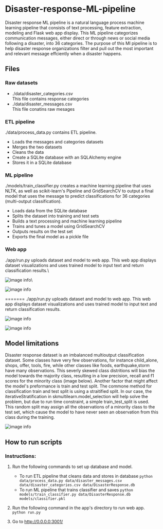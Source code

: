 # Disaster-response-ML-pipeline
Disaster response ML pipeline is a natural language process machine learning pipeline that consists of text processing, feature extraction, modeling and Flask web app display. This ML 
pipeline categorizes communication messages, either direct or through news or social media following a disaster, into 36 categories. The purpose of this Ml pipeline is to help disaster
response organizations filter and pull out the most important and relevant message effciently when a disaster happens. 


## Files
### Raw datasets
* ./data/disaster_categories.csv\
 This file contains response categories
* ./data/disaster_messages.csv\
 This file conatins raw mesages

### ETL pipeline
 ./data/process_data.py contains ETL pipeline. 
* Loads the messages and categories datasets
* Merges the two datasets
* Cleans the data
* Create a SQLite database with an SQLAlchemy engine
* Stores it in a SQLite database
 
### ML pipeline
./models/train_classifier.py creates a machine learning pipeline that uses NLTK, as well as scikit-learn's Pipeline and GridSearchCV to output a final model that uses 
the message to predict classifications for 36 categories (multi-output classification). 
* Loads data from the SQLite database
* Splits the dataset into training and test sets
* Builds a text processing and machine learning pipeline
* Trains and tunes a model using GridSearchCV
* Outputs results on the test set
* Exports the final model as a pickle file

### Web app
./app/run.py uploads dataset and model to web app. This web app displays dataset visualizations and uses trained model to input text and return classification results.\

![image info](./visualization.JPG)\

![image info](./classification.JPG)

=======
./app/run.py uploads dataset and model to web app. This web app displays dataset visualizations and uses trained model to input text and return classification results.

![image info](./visualization.JPG)

![image info](./classification.JPG)

## Model limitations
Disaster response dataset is an imbalanced multioutput classification dataset. Some classes have very few observations, for instance child_alone, shops, offer, tools, fire, while other classes like foods, earthquake,storm have many observations. This severly skewed class distritions will bias the model towards the majority class, resulting in a low precision, recall and f1 scores for the minority class (image below). Another factor that might affect the model's preformance is train and test split. The commone method for classification train and test split is using a straitified split. In our case, the iterativeStratification in skmultilearn.model_selection will help solve the problem, but due to run time constraint, a simple train_test_split is used. This random split may assign all the observations of a minority class to the test set, which cause the model to have never seen an observation from this class during the training.

![image info](./classification_report.JPG)

## How to run scripts
### Instructions:
1. Run the following commands to set up database and model.

    - To run ETL pipeline that cleans data and stores in database
        `python data/process_data.py data/disaster_messages.csv data/disaster_categories.csv data/DisasterResponse.db`
    - To run ML pipeline that trains classifier and saves
        `python models/train_classifier.py data/DisasterResponse.db models/classifier.pkl`

2. Run the following command in the app's directory to run web app.
    `python run.py`

3. Go to http://0.0.0.0:3001/






